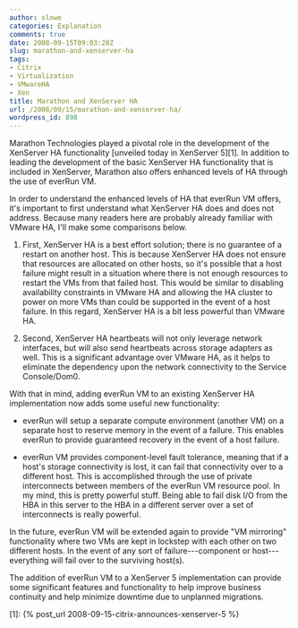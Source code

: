 ```yaml
---
author: slowe
categories: Explanation
comments: true
date: 2008-09-15T09:03:28Z
slug: marathon-and-xenserver-ha
tags:
- Citrix
- Virtualization
- VMwareHA
- Xen
title: Marathon and XenServer HA
url: /2008/09/15/marathon-and-xenserver-ha/
wordpress_id: 898
---
```


Marathon Technologies played a pivotal role in the development of the XenServer HA functionality [unveiled today in XenServer 5][1]. In addition to leading the development of the basic XenServer HA functionality that is included in XenServer, Marathon also offers enhanced levels of HA through the use of everRun VM.

In order to understand the enhanced levels of HA that everRun VM offers, it's important to first understand what XenServer HA does and does not address. Because many readers here are probably already familiar with VMware HA, I'll make some comparisons below.

1. First, XenServer HA is a best effort solution; there is no guarantee of a restart on another host. This is because XenServer HA does not ensure that resources are allocated on other hosts, so it's possible that a host failure might result in a situation where there is not enough resources to restart the VMs from that failed host. This would be similar to disabling availability constraints in VMware HA and allowing the HA cluster to power on more VMs than could be supported in the event of a host failure. In this regard, XenServer HA is a bit less powerful than VMware HA.

2. Second, XenServer HA heartbeats will not only leverage network interfaces, but will also send heartbeats across storage adapters as well. This is a significant advantage over VMware HA, as it helps to eliminate the dependency upon the network connectivity to the Service Console/Dom0.

With that in mind, adding everRun VM to an existing XenServer HA implementation now adds some useful new functionality:

* everRun will setup a separate compute environment (another VM) on a separate host to reserve memory in the event of a failure. This enables everRun to provide guaranteed recovery in the event of a host failure.

* everRun VM provides component-level fault tolerance, meaning that if a host's storage connectivity is lost, it can fail that connectivity over to a different host. This is accomplished through the use of private interconnects between members of the everRun VM resource pool. In my mind, this is pretty powerful stuff. Being able to fail disk I/O from the HBA in this server to the HBA in a different server over a set of interconnects is really powerful.

In the future, everRun VM will be extended again to provide "VM mirroring" functionality where two VMs are kept in lockstep with each other on two different hosts. In the event of any sort of failure---component or host---everything will fail over to the surviving host(s).

The addition of everRun VM to a XenServer 5 implementation can provide some significant features and functionality to help improve business continuity and help minimize downtime due to unplanned migrations.

[1]: {% post_url 2008-09-15-citrix-announces-xenserver-5 %}
